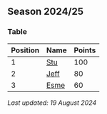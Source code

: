 ## Season 2024/25

### Table

| Position | Name          | Points |
|----------|---------------|--------|
| 1        | [Stu](/stu)   | 100    |
| 2        | [Jeff](/jeff) | 80     |
| 3        | [Esme](/esme) | 60     |





*Last updated: 19 August 2024*
